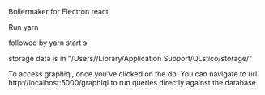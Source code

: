 Boilermaker for Electron react

Run yarn

followed by yarn start s

storage data is in "/Users/<USERNAME>/Library/Application Support/QLstico/storage/"

To access graphiql, once you've clicked on the db. You can navigate to url http://localhost:5000/graphiql to run queries directly against the database
